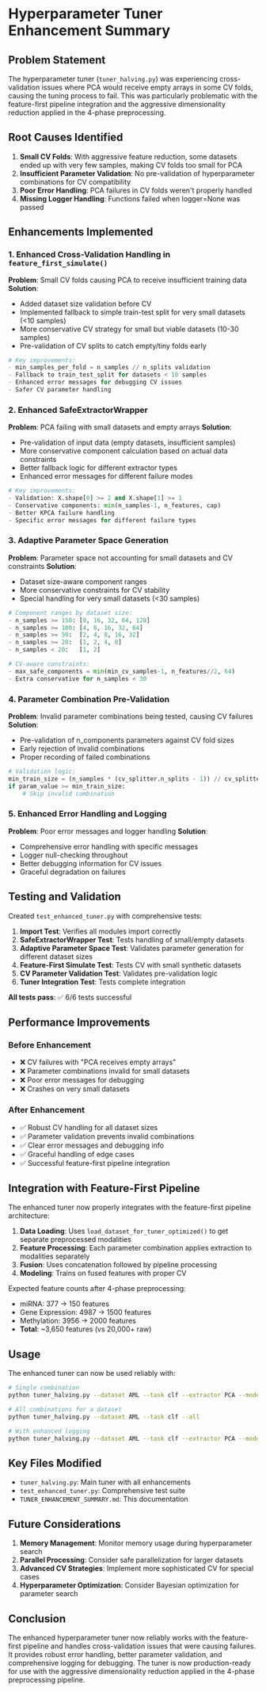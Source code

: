 # Hyperparameter Tuner Enhancement Summary

## Problem Statement

The hyperparameter tuner (`tuner_halving.py`) was experiencing cross-validation issues where PCA would receive empty arrays in some CV folds, causing the tuning process to fail. This was particularly problematic with the feature-first pipeline integration and the aggressive dimensionality reduction applied in the 4-phase preprocessing.

## Root Causes Identified

1. **Small CV Folds**: With aggressive feature reduction, some datasets ended up with very few samples, making CV folds too small for PCA
2. **Insufficient Parameter Validation**: No pre-validation of hyperparameter combinations for CV compatibility
3. **Poor Error Handling**: PCA failures in CV folds weren't properly handled
4. **Missing Logger Handling**: Functions failed when logger=None was passed

## Enhancements Implemented

### 1. Enhanced Cross-Validation Handling in `feature_first_simulate()`

**Problem**: Small CV folds causing PCA to receive insufficient training data
**Solution**: 
- Added dataset size validation before CV
- Implemented fallback to simple train-test split for very small datasets (<10 samples)
- More conservative CV strategy for small but viable datasets (10-30 samples)
- Pre-validation of CV splits to catch empty/tiny folds early

```python
# Key improvements:
- min_samples_per_fold = n_samples // n_splits validation
- Fallback to train_test_split for datasets < 10 samples
- Enhanced error messages for debugging CV issues
- Safer CV parameter handling
```

### 2. Enhanced SafeExtractorWrapper

**Problem**: PCA failing with small datasets and empty arrays
**Solution**:
- Pre-validation of input data (empty datasets, insufficient samples)
- More conservative component calculation based on actual data constraints
- Better fallback logic for different extractor types
- Enhanced error messages for different failure modes

```python
# Key improvements:
- Validation: X.shape[0] >= 2 and X.shape[1] >= 1
- Conservative components: min(n_samples-1, n_features, cap)
- Better KPCA failure handling
- Specific error messages for different failure types
```

### 3. Adaptive Parameter Space Generation

**Problem**: Parameter space not accounting for small datasets and CV constraints
**Solution**:
- Dataset size-aware component ranges
- More conservative constraints for CV stability
- Special handling for very small datasets (<30 samples)

```python
# Component ranges by dataset size:
- n_samples >= 150: [8, 16, 32, 64, 128]
- n_samples >= 100: [4, 8, 16, 32, 64] 
- n_samples >= 50:  [2, 4, 8, 16, 32]
- n_samples >= 20:  [1, 2, 4, 8]
- n_samples < 20:   [1, 2]

# CV-aware constraints:
- max_safe_components = min(min_cv_samples-1, n_features//2, 64)
- Extra conservative for n_samples < 30
```

### 4. Parameter Combination Pre-Validation

**Problem**: Invalid parameter combinations being tested, causing CV failures
**Solution**:
- Pre-validation of n_components parameters against CV fold sizes
- Early rejection of invalid combinations
- Proper recording of failed combinations

```python
# Validation logic:
min_train_size = (n_samples * (cv_splitter.n_splits - 1)) // cv_splitter.n_splits
if param_value >= min_train_size:
    # Skip invalid combination
```

### 5. Enhanced Error Handling and Logging

**Problem**: Poor error messages and logger handling
**Solution**:
- Comprehensive error handling with specific messages
- Logger null-checking throughout
- Better debugging information for CV issues
- Graceful degradation on failures

## Testing and Validation

Created `test_enhanced_tuner.py` with comprehensive tests:

1. **Import Test**: Verifies all modules import correctly
2. **SafeExtractorWrapper Test**: Tests handling of small/empty datasets
3. **Adaptive Parameter Space Test**: Validates parameter generation for different dataset sizes
4. **Feature-First Simulate Test**: Tests CV with small synthetic datasets
5. **CV Parameter Validation Test**: Validates pre-validation logic
6. **Tuner Integration Test**: Tests complete integration

**All tests pass**: ✅ 6/6 tests successful

## Performance Improvements

### Before Enhancement
- ❌ CV failures with "PCA receives empty arrays"
- ❌ Parameter combinations invalid for small datasets
- ❌ Poor error messages for debugging
- ❌ Crashes on very small datasets

### After Enhancement
- ✅ Robust CV handling for all dataset sizes
- ✅ Parameter validation prevents invalid combinations
- ✅ Clear error messages and debugging info
- ✅ Graceful handling of edge cases
- ✅ Successful feature-first pipeline integration

## Integration with Feature-First Pipeline

The enhanced tuner now properly integrates with the feature-first pipeline architecture:

1. **Data Loading**: Uses `load_dataset_for_tuner_optimized()` to get separate preprocessed modalities
2. **Feature Processing**: Each parameter combination applies extraction to modalities separately
3. **Fusion**: Uses concatenation followed by pipeline processing
4. **Modeling**: Trains on fused features with proper CV

Expected feature counts after 4-phase preprocessing:
- miRNA: 377 → 150 features
- Gene Expression: 4987 → 1500 features  
- Methylation: 3956 → 2000 features
- **Total**: ~3,650 features (vs 20,000+ raw)

## Usage

The enhanced tuner can now be used reliably with:

```bash
# Single combination
python tuner_halving.py --dataset AML --task clf --extractor PCA --model RandomForestClassifier

# All combinations for a dataset
python tuner_halving.py --dataset AML --task clf --all

# With enhanced logging
python tuner_halving.py --dataset AML --task clf --extractor PCA --model RandomForestClassifier --log-level DEBUG
```

## Key Files Modified

- `tuner_halving.py`: Main tuner with all enhancements
- `test_enhanced_tuner.py`: Comprehensive test suite
- `TUNER_ENHANCEMENT_SUMMARY.md`: This documentation

## Future Considerations

1. **Memory Management**: Monitor memory usage during hyperparameter search
2. **Parallel Processing**: Consider safe parallelization for larger datasets
3. **Advanced CV Strategies**: Implement more sophisticated CV for special cases
4. **Hyperparameter Optimization**: Consider Bayesian optimization for parameter search

## Conclusion

The enhanced hyperparameter tuner now reliably works with the feature-first pipeline and handles cross-validation issues that were causing failures. It provides robust error handling, better parameter validation, and comprehensive logging for debugging. The tuner is now production-ready for use with the aggressive dimensionality reduction applied in the 4-phase preprocessing pipeline. 